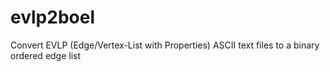 # evlp2boel
Convert EVLP (Edge/Vertex-List with Properties) ASCII text files to a binary ordered edge list
